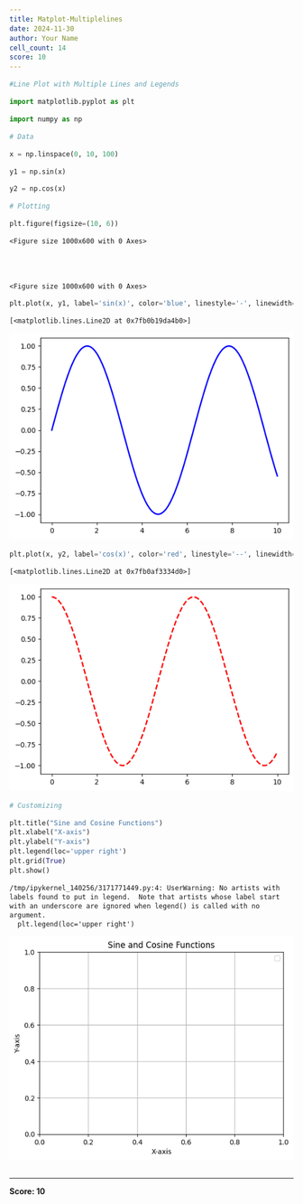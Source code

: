 ```yaml
---
title: Matplot-Multiplelines
date: 2024-11-30
author: Your Name
cell_count: 14
score: 10
---
```


```python
#Line Plot with Multiple Lines and Legends
```


```python
import matplotlib.pyplot as plt
```


```python
import numpy as np
```


```python
# Data
```


```python
x = np.linspace(0, 10, 100)
```


```python
y1 = np.sin(x)
```


```python
y2 = np.cos(x)
```


```python
# Plotting
```


```python
plt.figure(figsize=(10, 6))
```




    <Figure size 1000x600 with 0 Axes>




    <Figure size 1000x600 with 0 Axes>



```python
plt.plot(x, y1, label='sin(x)', color='blue', linestyle='-', linewidth=2)
```




    [<matplotlib.lines.Line2D at 0x7fb0b19da4b0>]




    
![png](matplot-multiplelines_files/matplot-multiplelines_9_1.png)
    



```python
plt.plot(x, y2, label='cos(x)', color='red', linestyle='--', linewidth=2)
```




    [<matplotlib.lines.Line2D at 0x7fb0af3334d0>]




    
![png](matplot-multiplelines_files/matplot-multiplelines_10_1.png)
    



```python
# Customizing
```


```python
plt.title("Sine and Cosine Functions")
plt.xlabel("X-axis")
plt.ylabel("Y-axis")
plt.legend(loc='upper right')
plt.grid(True)
plt.show()
```

    /tmp/ipykernel_140256/3171771449.py:4: UserWarning: No artists with labels found to put in legend.  Note that artists whose label start with an underscore are ignored when legend() is called with no argument.
      plt.legend(loc='upper right')



    
![png](matplot-multiplelines_files/matplot-multiplelines_12_1.png)
    



```python

```


---
**Score: 10**
